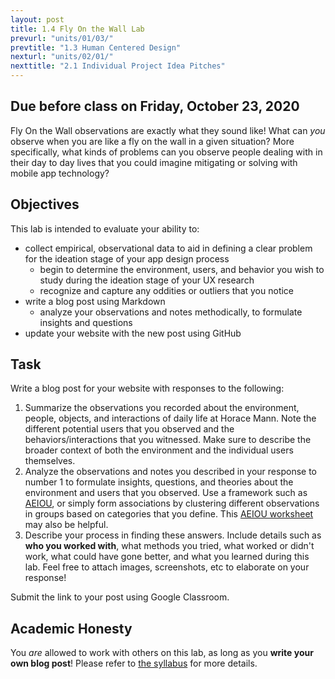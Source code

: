```yaml
---
layout: post
title: 1.4 Fly On the Wall Lab
prevurl: "units/01/03/"
prevtitle: "1.3 Human Centered Design"
nexturl: "units/02/01/"
nexttitle: "2.1 Individual Project Idea Pitches"
---
```


## Due before class on Friday, October 23, 2020

Fly On the Wall observations are exactly what they sound like! What can _you_ observe when you are like a fly on the wall in a given situation? More specifically, what kinds of problems can you observe people dealing with in their day to day lives that you could imagine mitigating or solving with mobile app technology? 

## Objectives
This lab is intended to evaluate your ability to:
  * collect empirical, observational data to aid in defining a clear problem for the ideation stage of your app design process
    * begin to determine the environment, users, and behavior you wish to study during the ideation stage of your UX research
    * recognize and capture any oddities or outliers that you notice
  * write a blog post using Markdown
    * analyze your observations and notes methodically, to formulate insights and questions
  * update your website with the new post using GitHub

## Task
Write a blog post for your website with responses to the following:
  1. Summarize the observations you recorded about the environment, people, objects, and interactions of daily life at Horace Mann. Note the different potential users that you observed and the behaviors/interactions that you witnessed. Make sure to describe the broader context of both the environment and the individual users themselves.
  2. Analyze the observations and notes you described in your response to number 1 to formulate insights, questions, and theories about the environment and users that you observed. Use a framework such as [AEIOU](http://dlrtoolkit.com/aeiou/), or simply form associations by clustering different observations in groups based on categories that you define. This [AEIOU worksheet](http://www.drawingideasbook.com/images/AEIOU_worksheets.pdf) may also be helpful.
  3. Describe your process in finding these answers. Include details such as **who you worked with**, what methods you tried, what worked or didn't work, what could have gone better, and what you learned during this lab. Feel free to attach images, screenshots, etc to elaborate on your response!

Submit the link to your post using Google Classroom.


## Academic Honesty
You _are_ allowed to work with others on this lab, as long as you **write your own blog post**! Please refer to [the syllabus]({{site.baseurl}}/syllabus#academic-honesty) for more details.
